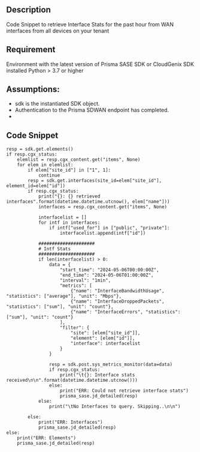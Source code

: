 ## Description
Code Snippet to retrieve Interface Stats for the past hour from WAN interfaces from all devices on your tenant

## Requirement
Environment with the latest version of Prisma SASE SDK or CloudGenix SDK installed
Python >  3.7 or higher

## Assumptions:
- sdk is the instantiated SDK object. 
- Authentication to the Prisma SDWAN endpoint has completed.
- 
## Code Snippet

```
resp = sdk.get.elements()
if resp.cgx_status:
    elemlist = resp.cgx_content.get("items", None)
    for elem in elemlist:
        if elem["site_id"] in ["1", 1]:
            continue
        resp = sdk.get.interfaces(site_id=elem["site_id"], element_id=elem["id"])
        if resp.cgx_status:
            print("{}: {} retrieved interfaces".format(datetime.datetime.utcnow(), elem["name"]))
            interfaces = resp.cgx_content.get("items", None)

            interfacelist = []
            for intf in interfaces:
                if intf["used_for"] in ["public", "private"]:
                    interfacelist.append(intf["id"])

            #####################
            # Intf Stats
            #####################
            if len(interfacelist) > 0:
                data = {
                    "start_time": "2024-05-06T00:00:00Z",
                    "end_time": "2024-05-06T01:00:00Z",
                    "interval": "1min",
                    "metrics": [
                        {"name": "InterfaceBandwidthUsage", "statistics": ["average"], "unit": "Mbps"},
                        {"name": "InterfaceDroppedPackets", "statistics": ["sum"], "unit": "count"},
                        {"name": "InterfaceErrors", "statistics": ["sum"], "unit": "count"}
                    ],
                    "filter": {
                        "site": [elem["site_id"]],
                        "element": [elem["id"]],
                        "interface": interfacelist
                    }
                }

                resp = sdk.post.sys_metrics_monitor(data=data)
                if resp.cgx_status:
                    print("\t{}: Interface stats received\n\n".format(datetime.datetime.utcnow()))
                else:
                    print("ERR: Could not retrieve interface stats")
                    prisma_sase.jd_detailed(resp)
            else:
                print("\tNo Interfaces to query. Skipping..\n\n")

        else:
            print("ERR: Interfaces")
            prisma_sase.jd_detailed(resp)
else:
    print("ERR: Elements")
    prisma_sase.jd_detailed(resp)
```
